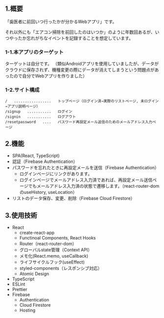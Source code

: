## 1.概要
「歯医者に前回いつ行ったかが分かるWebアプリ」です。

それ以外にも「エアコン掃除を前回したのはいつか」のように年数回あるが、いつやったか忘れがちなイベントを記録することを想定しています。

### 1-1.本アプリのターゲット
ターゲットは自分です。
（類似Androidアプリを使用していましたが、データがクラウドに保存されず、機種変更の際にデータが消えてしまうという問題点があったので自分でWebアプリを作りました）

### 1-2.サイト構成
```
/   .................   トップページ（ログイン済→実際のリストページ, 未ログイン→アプリ説明ページ）
/signup   ...........   ログイン
/signin   ...........   ログアウト
/resetpassword   ....   パスワード再設定メール送信のためのメールアドレス入力ページ
```

## 2.機能
* SPA(React, TypeScript)
* 認証（Firebase Authentication）
* パスワードを忘れたときに再設定メールを送信（Firebase Authentication）
  * ログインページにリンクがあります。
  * ログインページでメールアドレス入力済であれば、再設定メール送信ページでもメールアドレス入力済の状態で遷移します。（react-router-domのuseHistory, useLocation）
* リストのデータ保存、変更、削除（Firebase Cloud Firestore）

## 3.使用技術
* React
  * create-react-app
  * Functinoal Components, React Hooks
  * Router（react-router-dom）
  * グローバルstate管理（Context API）
  * メモ化(React.memo, useCallback)
  * ライフサイクルフック(useEffect)
  * styled-components（レスポンシブ対応）
  * Atomic Design
* TypeScript
* ESLint
* Prettier
* Firebase
  * Authentication
  * Cloud Firestore
  * Hosting
